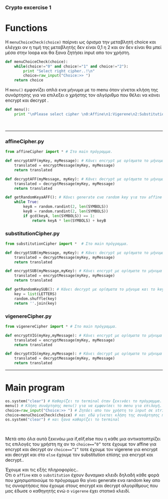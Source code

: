 ### Crypto excercise 1 <br>

# Functions

Η `menuChoiceCheck(choice)` παίρνει ως όρισμα την μεταβλητή choice και ελέγχει αν η τιμή της μεταβλητής δεν είναι 0,1 η 2 και αν δεν είναι θα μπεί μέσα στην loopa και θα ξανα ζητήσει input απο τον χρήστη.

```python
def menuChoiceCheck(choice):
    while(choice!="0" and choice!="1" and choice!="2"):
        print "Select right cipher..!\n"
        choice=raw_input("Choice:>> ")
    return choice
```

Η `menu()` εμφανίζει απλά ενα μήνυμα με το menu όταν γίνεται κλήση της συνάρτησης για να επιλεξει ο χρήστης τον αλγόριθμο που θέλει να κάνει encrypt και decrypt . 

```python
def menu():
    print "\nPlease select cipher \n0:Affine\n1:Vigerene\n2:Substitution"
```

<br>

<hr>

### affineCipher.py

```python
from affineCipher import * # Στο main πρόγραμμα.

def encryptAFF(myKey, myMessage): # Κάνει encrypt με ορίσματα το μήνυμα και το key που έχει γίνει generate.
    translated = encryptMessage(myKey, myMessage)
    return translated

def decryptAFF(myMessage, myKey): # Κάνει decrypt με ορίσματα το μήνυμα και το key που έχει γίνει generate.
    translated = decryptMessage(myKey, myMessage)
    return translated

def getRandomKeyaAFF(): # Κάνει generate ενα random key για τον affine
    while True:
        keyA = random.randint(2, len(SYMBOLS))
        keyB = random.randint(2, len(SYMBOLS))
        if gcd(keyA, len(SYMBOLS)) == 1:
            return keyA * len(SYMBOLS) + keyB

```

### substitutionCipher.py

```python
from substitutionCipher import *  # Στο main πρόγραμμα.

def decryptSUB(myMessage, myKey): # Κάνει decrypt με ορίσματα το μήνυμα και το key που έχει γίνει generate.
    translated = decryptMessage(myKey, myMessage)
    return translated

def encryptSUB(myMessage,myKey): # Κάνει encrypt με ορίσματα το μήνυμα και το key που έχει γίνει generate.
    translated = encryptMessage(myKey, myMessage)
    return translated

def getRandomKeySUB(): # Κάνει decrypt με ορίσματα το μήνυμα και το key που έχει γίνει generate.
    key = list(LETTERS)
    random.shuffle(key)
    return ''.join(key)
```

### vigenereCipher.py

```python 
from vigenereCipher import * # Στο main πρόγραμμα.

def encryptVIG(myKey,myMessage): # Κάνει encrypt με ορίσματα το μήνυμα και το key που έχει γίνει generate.
    translated = encryptMessage(myKey, myMessage)
    return translated

def decryptVIG(myKey,myMessage): # Κάνει decrypt με ορίσματα το μήνυμα και το key που έχει γίνει generate.
    translated = decryptMessage(myKey, myMessage)
    return translated
```


<hr>






# Main program

```python
os.system("clear") # Καθαρίζει το terminal όταν ξεκινάει το πρόγραμμα.
menu() # Κλήση συνάρτησης menu() για να εμφανίσει το menu για επιλογή.
choice=raw_input("Choice:>> ") # Ζητάει απο τον χρήστη το input σε string
choice=menuChoiceCheck(choice) # και εδώ γίνεται κλήση της συνάρτησης menuChoiceCheck(choice)
os.system("clear") # και ξανα καθαρίζει το terminal
``` 

<br>

Μετά απο όλα αυτά ξεκινάω μια if,elif,else που η κάθε μια αντικατοπτρίζει τις επιλογές του χρήστη πχ αν το `choice==”0”` τοτε έχουμε τον affine για encrypt και decrypt αν `choice==”1”` τοτε έχουμε τον vigerene για encrypt και decrypt και στο `else` έχουμε τον substitution επίσης για encrypt και decrypt..  <br>

Έχουμε και τις εξής πληροφορίες.. <br>
Οτι ο `affine` και ο `substitution` έχουν δυναμικο κλειδι δηλαδή κάθε φορά που χρησιμοποιούμε το πρόγραμμα θα γίνει generate ενα random key απο τις συναρτήσεις που έχουμε στους encrypt και decrypt αλγορίθμους που μας έδωσε ο καθηγητής ενώ ο `vigerene` έχει στατικό κλειδί.



